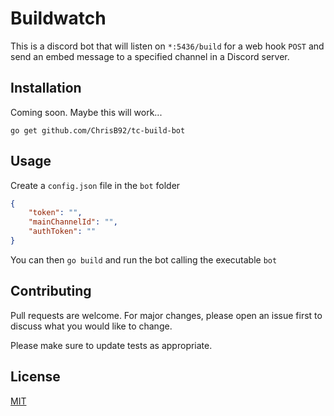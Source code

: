 # Buildwatch

This is a discord bot that will listen on `*:5436/build` for a web hook `POST` and send an embed message to a specified channel in a Discord server.

## Installation

Coming soon. Maybe this will work...
```
go get github.com/ChrisB92/tc-build-bot
```

## Usage

Create a `config.json` file in the `bot` folder
```json
{
    "token": "",
    "mainChannelId": "",
    "authToken": ""
}
```

You can then `go build` and run the bot calling the executable `bot`

## Contributing
Pull requests are welcome. For major changes, please open an issue first to discuss what you would like to change.

Please make sure to update tests as appropriate.

## License
[MIT](https://choosealicense.com/licenses/mit/)